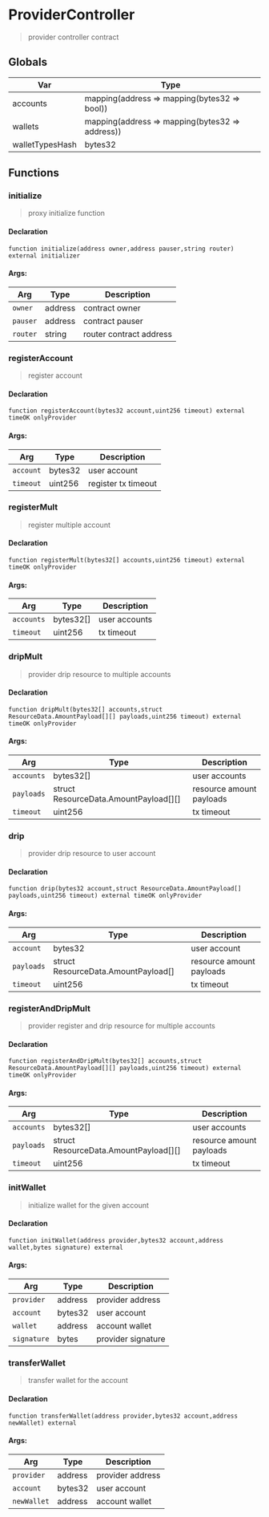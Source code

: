 # ProviderController



> provider controller contract

## Globals
| Var | Type |
| --- | --- |
| accounts | mapping(address => mapping(bytes32 => bool)) |
| wallets | mapping(address => mapping(bytes32 => address)) |
| walletTypesHash | bytes32 |

## Functions
### initialize

> proxy initialize function


#### Declaration
```
function initialize(address owner,address pauser,string router) external initializer
```

#### Args:
| Arg | Type | Description |
| --- | --- | --- |
|`owner` | address | contract owner
|`pauser` | address | contract pauser
|`router` | string | router contract address

### registerAccount

> register account


#### Declaration
```
function registerAccount(bytes32 account,uint256 timeout) external timeOK onlyProvider
```

#### Args:
| Arg | Type | Description |
| --- | --- | --- |
|`account` | bytes32 | user account
|`timeout` | uint256 | register tx timeout

### registerMult

> register multiple account


#### Declaration
```
function registerMult(bytes32[] accounts,uint256 timeout) external timeOK onlyProvider
```

#### Args:
| Arg | Type | Description |
| --- | --- | --- |
|`accounts` | bytes32[] | user accounts
|`timeout` | uint256 | tx timeout

### dripMult

> provider drip resource to multiple accounts


#### Declaration
```
function dripMult(bytes32[] accounts,struct ResourceData.AmountPayload[][] payloads,uint256 timeout) external timeOK onlyProvider
```

#### Args:
| Arg | Type | Description |
| --- | --- | --- |
|`accounts` | bytes32[] | user accounts
|`payloads` | struct ResourceData.AmountPayload[][] | resource amount payloads
|`timeout` | uint256 | tx timeout

### drip

> provider drip resource to user account


#### Declaration
```
function drip(bytes32 account,struct ResourceData.AmountPayload[] payloads,uint256 timeout) external timeOK onlyProvider
```

#### Args:
| Arg | Type | Description |
| --- | --- | --- |
|`account` | bytes32 | user account
|`payloads` | struct ResourceData.AmountPayload[] | resource amount payloads
|`timeout` | uint256 | tx timeout

### registerAndDripMult

> provider register and drip resource for multiple accounts


#### Declaration
```
function registerAndDripMult(bytes32[] accounts,struct ResourceData.AmountPayload[][] payloads,uint256 timeout) external timeOK onlyProvider
```

#### Args:
| Arg | Type | Description |
| --- | --- | --- |
|`accounts` | bytes32[] | user accounts
|`payloads` | struct ResourceData.AmountPayload[][] | resource amount payloads
|`timeout` | uint256 | tx timeout

### initWallet

> initialize wallet for the given account


#### Declaration
```
function initWallet(address provider,bytes32 account,address wallet,bytes signature) external
```

#### Args:
| Arg | Type | Description |
| --- | --- | --- |
|`provider` | address | provider address
|`account` | bytes32 | user account
|`wallet` | address | account wallet
|`signature` | bytes | provider signature

### transferWallet

> transfer wallet for the account


#### Declaration
```
function transferWallet(address provider,bytes32 account,address newWallet) external
```

#### Args:
| Arg | Type | Description |
| --- | --- | --- |
|`provider` | address | provider address
|`account` | bytes32 | user account
|`newWallet` | address | account wallet


